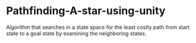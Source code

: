 # Pathfinding-A-star-using-unity
Algorithm that searches in a state space for the least costly path from start state to a goal state by examining the neighboring states.

